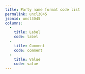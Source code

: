 ```yaml
---
title: Party name format code list
permalink: uncl3045
jsonid: uncl3045
columns:
  - 
    title: Label
    code: label
  - 
    title: Comment
    code: comment
  - 
    title: Value
    code: value
---
```


